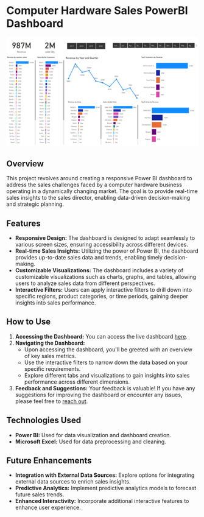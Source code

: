   <h1>Computer Hardware Sales PowerBI Dashboard</h1>
    
  <img src="Dashboard.jpg" alt="Dashboard Screenshot" style="max-width: 100%;">

  <h2>Overview</h2>

  <p>This project revolves around creating a responsive Power BI dashboard to address the sales challenges faced by a computer hardware business operating in a dynamically changing market. The goal is to provide real-time sales insights to the sales director, enabling data-driven decision-making and strategic planning.</p>

  <h2>Features</h2>

  <ul>
        <li><strong>Responsive Design:</strong> The dashboard is designed to adapt seamlessly to various screen sizes, ensuring accessibility across different devices.</li>
        <li><strong>Real-time Sales Insights:</strong> Utilizing the power of Power BI, the dashboard provides up-to-date sales data and trends, enabling timely decision-making.</li>
        <li><strong>Customizable Visualizations:</strong> The dashboard includes a variety of customizable visualizations such as charts, graphs, and tables, allowing users to analyze sales data from different perspectives.</li>
        <li><strong>Interactive Filters:</strong> Users can apply interactive filters to drill down into specific regions, product categories, or time periods, gaining deeper insights into sales performance.</li>
  </ul>

  <h2>How to Use</h2>

  <ol>
        <li><strong>Accessing the Dashboard:</strong> You can access the live dashboard <a href="https://app.powerbi.com/groups/me/reports/265a8d0d-b773-4f73-b9ef-b2ebf75273ec/ReportSection?bookmarkGuid=28fc062f-b879-4761-ae0b-942039fa9c9f&bookmarkUsage=1&ctid=509b255b-13b3-4af4-bd94-9536cca3c61f&portalSessionId=cb962129-c624-4b9c-bf88-01fa2ce3fb8c&fromEntryPoint=export)">here</a>.</li>
        <li><strong>Navigating the Dashboard:</strong>
            <ul>
                <li>Upon accessing the dashboard, you'll be greeted with an overview of key sales metrics.</li>
                <li>Use the interactive filters to narrow down the data based on your specific requirements.</li>
                <li>Explore different tabs and visualizations to gain insights into sales performance across different dimensions.</li>
            </ul>
        </li>
        <li><strong>Feedback and Suggestions:</strong> Your feedback is valuable! If you have any suggestions for improving the dashboard or encounter any issues, please feel free to <a href="www.linkedin.com/in/atharvahatekar">reach out</a>.</li>
    </ol>

  <h2>Technologies Used</h2>

  <ul>
        <li><strong>Power BI:</strong> Used for data visualization and dashboard creation.</li>
        <li><strong>Microsoft Excel:</strong> Used for data preprocessing and cleaning.</li>
  </ul>

  <h2>Future Enhancements</h2>

  <ul>
        <li><strong>Integration with External Data Sources:</strong> Explore options for integrating external data sources to enrich sales insights.</li>
        <li><strong>Predictive Analytics:</strong> Implement predictive analytics models to forecast future sales trends.</li>
        <li><strong>Enhanced Interactivity:</strong> Incorporate additional interactive features to enhance user experience.</li>
  </ul>

